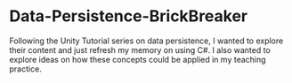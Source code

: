 # Data-Persistence-BrickBreaker
Following the Unity Tutorial series on data persistence, I wanted to explore their content and just refresh my memory on using C#. 
I also wanted to explore ideas on how these concepts could be applied in my teaching practice. 
